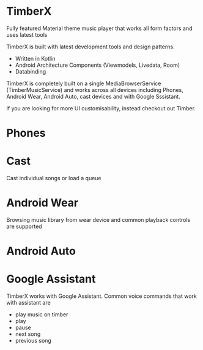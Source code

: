 # TimberX
Fully featured Material theme music player that works all form factors and uses latest tools

TimberX is built with latest development tools and design patterns.
- Written in Kotlin
- Android Architecture Components (Viewmodels, Livedata, Room)
- Databinding

TimberX is completely built on a single MediaBrowserService (TimberMusicService) and works across all devices including Phones, Android Wear, Android Auto, cast devices and with Google Sssistant.

If you are looking for more UI customisability, instead checkout out Timber.

# Phones

# Cast

Cast individual songs or load a queue

# Android Wear

Browsing music library from wear device and common playback controls are supported

# Android Auto


# Google Assistant

TimberX works with Google Assistant. Common voice commands that work with assistant are 

 - play music on timber
 - play 
 - pause
 - next song
 - previous song
